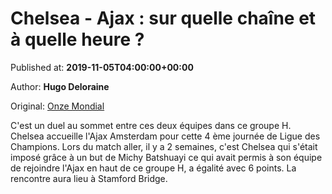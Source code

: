 
# Chelsea - Ajax : sur quelle chaîne et à quelle heure ?

Published at: **2019-11-05T04:00:00+00:00**

Author: **Hugo Deloraine**

Original: [Onze Mondial](http://www.onzemondial.com/ligue-des-champions/chelsea-ajax-sur-quelle-chaine-et-a-quelle-heure-201610)

C'est un duel au sommet entre ces deux équipes dans ce groupe H. Chelsea accueille l'Ajax Amsterdam pour cette 4 ème journée de Ligue des Champions. Lors du match aller, il y a 2 semaines, c'est Chelsea qui s'était imposé grâce à un but de Michy Batshuayi ce qui avait permis à son équipe de rejoindre l'Ajax en haut de ce groupe H, a égalité avec 6 points. La rencontre aura lieu à Stamford Bridge.
